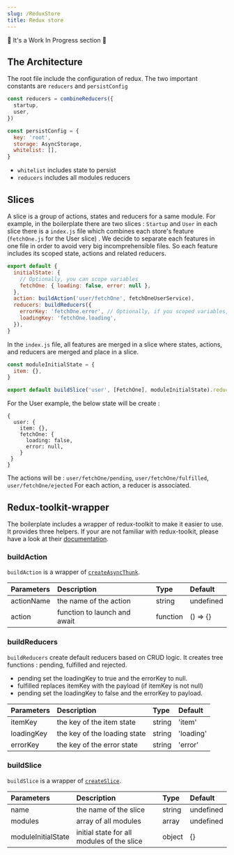 ```yaml
---
slug: /ReduxStore
title: Redux store
---
```


🚧 It's a Work In Progress section 🚧

## The Architecture
The root file include the configuration of redux. The two important constants are `reducers` and `persistConfig`

```javascript
const reducers = combineReducers({
  startup,
  user,
})

const persistConfig = {
  key: 'root',
  storage: AsyncStorage,
  whitelist: [],
}
```

 - `whitelist` includes state to persist
 - `reducers` includes all modules reducers

## Slices

A slice is a group of actions, states and reducers for a same module. For example, in the boilerplate there are two slices : `Startup` and `User`
in each slice there is a `index.js` file which combines each store's feature (`fetchOne.js` for the User slice) . We decide to separate each features in one file in order to avoid very big incomprehensible files.
So each feature includes its scoped state, actions and related reducers. 

```javascript
export default {
  initialState: {
    // Optionally, you can scope variables
    fetchOne: { loading: false, error: null },
  },
  action: buildAction('user/fetchOne', fetchOneUserService),
  reducers: buildReducers({
    errorKey: 'fetchOne.error', // Optionally, if you scoped variables, you can use a key with dot notation
    loadingKey: 'fetchOne.loading',
  }),
}
```

In the `index.js` file, all features are merged in a slice where states, actions, and reducers are merged and place in a slice.

```javascript
const moduleInitialState = {
  item: {},
}

export default buildSlice('user', [FetchOne], moduleInitialState).reducer
```

For the User example, the below state will be create :
```
{
  user: {
    item: {},
    fetchOne: {
      loading: false,
      error: null,
    }   
 }
}
```
The actions will be : `user/fetchOne/pending`, `user/fetchOne/fulfilled`, `user/fetchOne/ejected`
For each action, a reducer is associated.

## Redux-toolkit-wrapper
The boilerplate includes a wrapper of redux-toolkit to make it easier to use. It provides three helpers.
If your are not familiar with redux-toolkit, please have a look at their [documentation](https://redux-toolkit.js.org/api/configureStore).

### buildAction
`buildAction` is a wrapper of [`createAsyncThunk`](https://redux-toolkit.js.org/api/createAsyncThunk).

|       Parameters      |      Description                            |   Type    |   Default  |
| :-------------------- | :------------------------------------------ | :-------- | :--------- |
| actionName            | the name of the action                      | string    | undefined  |
| action                | function to launch and await                | function  | () => {}   |

### buildReducers
`buildReducers` create default reducers based on CRUD logic. It creates tree functions : pending, fulfilled and rejected.
- pending set the loadingKey to true and the errorKey to null.
- fulfilled replaces itemKey with the payload (if itemKey is not null)
- pending set the loadingKey to false and the errorKey to payload.


|   Parameters   |      Description               |   Type    |   Default |
| :------------- | :----------------------------- | :-------- | :-------- |
| itemKey        | the key of the item state      | string    | 'item'    |
| loadingKey     | the key of the loading state   | string    | 'loading' |
| errorKey       | the key of the error state     | string    | 'error'   |

### buildSlice
`buildSlice` is a wrapper of [`createSlice`](https://redux-toolkit.js.org/api/createSlice).


|       Parameters      |      Description                              |   Type    |   Default |
| :-------------------- | :-------------------------------------------- | :-------- | :-------- |
| name                  | the name of the slice                         | string    | undefined |
| modules               | array of all modules                          | array     | undefined |
| moduleInitialState    | initial state for all modules of the slice    | object    | {}        |
